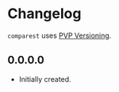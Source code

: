 # Changelog

`comparest` uses [PVP Versioning][1].

## 0.0.0.0

* Initially created.

[1]: https://pvp.haskell.org
